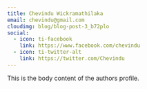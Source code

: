 ```yaml
---
title: Chevindu Wickramathilaka
email: chevindu@gmail.com
cloudimg: blog/blog-post-3_b72plo
social:
  - icon: ti-facebook
    link: https://www.facebook.com/chevindu
  - icon: ti-twitter-alt
    link: https://twitter.com/Chevindu
---
```

This is the body content of the authors profile.